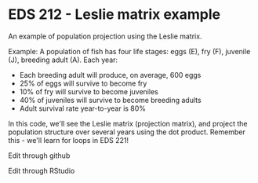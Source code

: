 # EDS 212 - Leslie matrix example

An example of population projection using the Leslie matrix. 

Example: A population of fish has four life stages: eggs (E), fry (F), juvenile (J), breeding adult (A). Each year: 

- Each breeding adult will produce, on average, 600 eggs
- 25% of eggs will survive to become fry
- 10% of fry will survive to become juveniles
- 40% of juveniles will survive to become breeding adults
- Adult survival rate year-to-year is 80%

In this code, we'll see the Leslie matrix (projection matrix), and project the population structure over several years using the dot product. Remember this - we'll learn for loops in EDS 221!

Edit through github

Edit through RStudio
